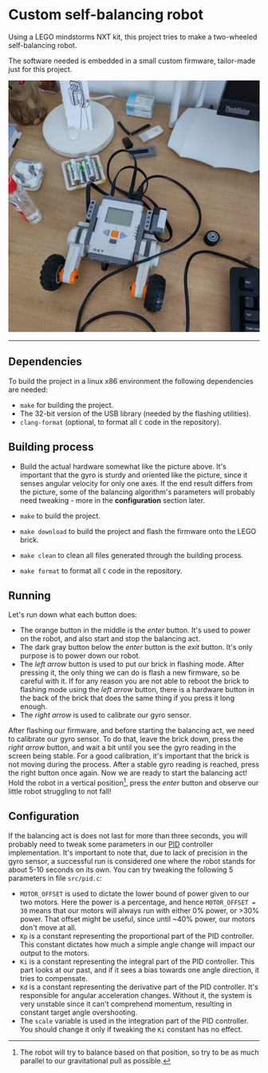 # Custom self-balancing robot

Using a LEGO mindstorms NXT kit, this project tries to make a two-wheeled self-balancing robot.

The software needed is embedded in a small custom firmware, tailor-made just for this project.

![Self-balancing robot](assets/self-balancing_robot.jpg)

---

## Dependencies

To build the project in a linux x86 environment the following dependencies are needed:

* `make` for building the project.
* The 32-bit version of the USB library (needed by the flashing utilities).
* `clang-format` (optional, to format all `C` code in the repository).



## Building process

* Build the actual hardware somewhat like the picture above. It's important that the gyro is sturdy and oriented like the picture, since it senses angular velocity for only one axes. If the end result differs from the picture, some of the balancing algorithm's parameters will probably need tweaking - more in the **configuration** section later.

* `make` to build the project.
* `make download` to build the project and flash the firmware onto the LEGO brick.
* `make clean` to clean all files generated through the building process.
* `make format` to format all `C` code in the repository.



## Running

Let's run down what each button does:

* The orange button in the middle is the *enter* button.
  It's used to power on the robot, and also start and stop the balancing act.
* The dark gray button below the *enter* button is the *exit* button.
  It's only purpose is to power down our robot.
* The *left arrow* button is used to put our brick in flashing mode.
  After pressing it, the only thing we can do is flash a new firmware, so be careful with it.
  If for any reason you are not able to reboot the brick to flashing mode using the *left arrow* button, there is a hardware button in the back of the brick that does the same thing if you press it long enough.
* The *right arrow* is used to calibrate our gyro sensor.

After flashing our firmware, and before starting the balancing act, we need to calibrate our gyro sensor. To do that, leave the brick down, press the *right arrow* button, and wait a bit until you see the gyro reading in the screen being stable. For a good calibration, it's important that the brick is not moving during the process. After a stable gyro reading is reached, press the right button once again. Now we are ready to start the balancing act! Hold the robot in a vertical position[^1], press the *enter* button and observe our little robot struggling to not fall!

[^1]: The robot will try to balance based on that position, so try to be as much parallel to our gravitational pull as possible.



## Configuration

If the balancing act is does not last for more than three seconds, you will probably need to tweak some parameters in our [PID](https://en.wikipedia.org/wiki/PID_controller) controller implementation. It's important to note that, due to lack of precision in the gyro sensor, a successful run is considered one where the robot stands for about 5-10 seconds on its own. You can try tweaking the following 5 parameters in file `src/pid.c`:

* `MOTOR_OFFSET` is used to dictate the lower bound of power given to our two motors. Here the power is a percentage, and hence `MOTOR_OFFSET = 30` means that our motors will always run with either 0% power, or >30% power. That offset might be useful, since until ~40% power, our motors don't move at all.
* `Kp` is a constant representing the proportional part of the PID controller. This constant dictates how much a simple angle change will impact our output to the motors.
* `Ki` is a constant representing the integral part of the PID controller. This part looks at our past, and if it sees a bias towards one angle direction, it tries to compensate.
* `Kd` is a constant representing the derivative part of the PID controller. It's responsible for angular acceleration changes. Without it, the system is very unstable since it can't comprehend momentum, resulting in constant target angle overshooting.
* The `scale` variable is used in the integration part of the PID controller. You should change it only if tweaking the `Ki` constant has no effect.

